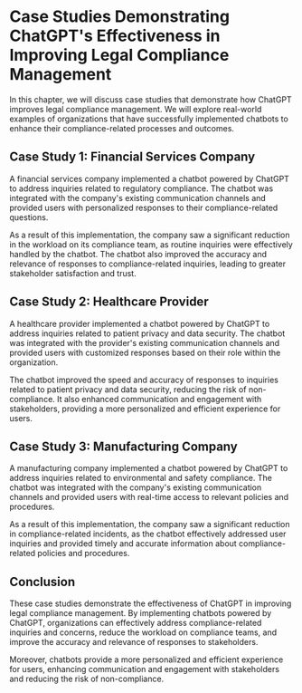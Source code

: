 Case Studies Demonstrating ChatGPT's Effectiveness in Improving Legal Compliance Management
========================================================================================================================================================

In this chapter, we will discuss case studies that demonstrate how ChatGPT improves legal compliance management. We will explore real-world examples of organizations that have successfully implemented chatbots to enhance their compliance-related processes and outcomes.

Case Study 1: Financial Services Company
----------------------------------------

A financial services company implemented a chatbot powered by ChatGPT to address inquiries related to regulatory compliance. The chatbot was integrated with the company's existing communication channels and provided users with personalized responses to their compliance-related questions.

As a result of this implementation, the company saw a significant reduction in the workload on its compliance team, as routine inquiries were effectively handled by the chatbot. The chatbot also improved the accuracy and relevance of responses to compliance-related inquiries, leading to greater stakeholder satisfaction and trust.

Case Study 2: Healthcare Provider
---------------------------------

A healthcare provider implemented a chatbot powered by ChatGPT to address inquiries related to patient privacy and data security. The chatbot was integrated with the provider's existing communication channels and provided users with customized responses based on their role within the organization.

The chatbot improved the speed and accuracy of responses to inquiries related to patient privacy and data security, reducing the risk of non-compliance. It also enhanced communication and engagement with stakeholders, providing a more personalized and efficient experience for users.

Case Study 3: Manufacturing Company
-----------------------------------

A manufacturing company implemented a chatbot powered by ChatGPT to address inquiries related to environmental and safety compliance. The chatbot was integrated with the company's existing communication channels and provided users with real-time access to relevant policies and procedures.

As a result of this implementation, the company saw a significant reduction in compliance-related incidents, as the chatbot effectively addressed user inquiries and provided timely and accurate information about compliance-related policies and procedures.

Conclusion
----------

These case studies demonstrate the effectiveness of ChatGPT in improving legal compliance management. By implementing chatbots powered by ChatGPT, organizations can effectively address compliance-related inquiries and concerns, reduce the workload on compliance teams, and improve the accuracy and relevance of responses to stakeholders.

Moreover, chatbots provide a more personalized and efficient experience for users, enhancing communication and engagement with stakeholders and reducing the risk of non-compliance.
